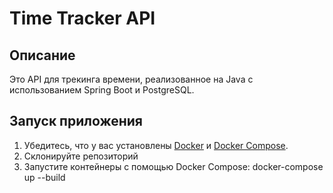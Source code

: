 # Time Tracker API

## Описание

Это API для трекинга времени, реализованное на Java с использованием Spring Boot и PostgreSQL.

## Запуск приложения

1. Убедитесь, что у вас установлены [Docker](https://docs.docker.com/get-docker/) и [Docker Compose](https://docs.docker.com/compose/install/).
2. Склонируйте репозиторий
3. Запустите контейнеры с помощью Docker Compose:
   docker-compose up --build
